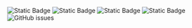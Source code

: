 ![Static Badge](https://img.shields.io/badge/blacklists-60-000000) ![Static Badge](https://img.shields.io/badge/blacklisted-3021916-cc0000) ![Static Badge](https://img.shields.io/badge/whitelisted-2242-00CC00) ![Static Badge](https://img.shields.io/badge/streaming_blacklist-28107-000000) ![GitHub issues](https://img.shields.io/github/issues/fabriziosalmi/blacklists)
